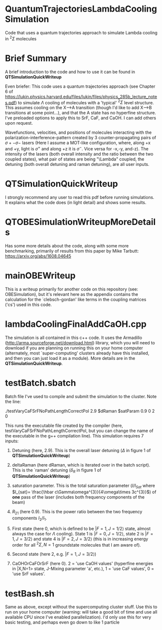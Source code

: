 # QuantumTrajectoriesLambdaCoolingSimulation
Code that uses a quantum trajectories approach to simulate Lambda cooling in $^{2}\Sigma$ molecules

# Brief Summary
A brief introduction to the code and how to use it can be found in **QTSimulationQuickWriteup**

Even briefer: This code uses a quantum trajectories approach (see Chapter 6 of https://lukin.physics.harvard.edu/files/lukin/files/physics_285b_lecture_notes.pdf) to simulate $\Lambda$ cooling of molecules with a 'typical' $^{2}\Sigma$ level structure.  This assumes cooling on the X-->A transition (though I'd like to add X-->B transitions at some point...), and that the A state has no hyperfine structure.   I've preloaded options to apply this to SrF, CaF, and CaOH.  I can add others upon request.  

Wavefunctions, velocities, and positions of molecules interacting with the polarization-interference-pattern created by 3 counter-propagating pairs of $\sigma+-\sigma-$ lasers (Here I assume a MOT-like configuration, where, along +x and +y, light is $\sigma^{+}$ and along +z it is $\sigma^{-}$.  Vice versa for -x,-y, and-z).  The intensity of the lasers (both overall intensity and the ratio between the two coupled states), what pair of states are being "\Lambda" coupled, the detuning (both overall detuning and raman detuning), are all user inputs.

# QTSimulationQuickWriteup

I strongly recommend any user to read this pdf before running simulations.  It explains what the code does (in light detail) and shows some results.

# QTOBESimulationWriteupMoreDetails

Has some more details about the code, along with some more benchmarking, primarily of results from this paper by Mike Tarbutt: https://arxiv.org/abs/1608.04645

# mainOBEWriteup

This is a writeup primarily for another code on this repository (see: OBESimulation), but it's relevant here as the appendix contains the calculation for the `clebsch-gordan' like terms in the coupling matrices ('cs') used in this code.

# lambdaCoolingFinalAddCaOH.cpp

The simulation is all contained in this c++ code.  It uses the Armadillo (http://arma.sourceforge.net/download.html) library, which you will need to download if you are planning on running this on your home computer (alternately, most `super-computing' clusters already have this installed, and then you can just load it as a module).  More details are in the **QTSimulationQuickWriteup**.

# testBatch.sbatch

Batch file I've used to compile and submit the simulation to the cluster.  Note the line:

./testVaryCaFSrFNoPathLengthCorrectPol 2.9 \$dRaman $satParam 0.9 0 2 0

This runs the executable file created by the compiler (here, testVaryCaFSrFNoPathLengthCorrectPol, but you can change the name of the executable in the g++ compilation line).  This simulation requires 7 inputs:

1) Detuning (here, 2.9).  This is the overall laser detuning ($\Delta$ in figure 1 of **QTSimulationQuickWriteup**)

2) deltaRaman (here dRaman, which is iterated over in the batch script).  This is the `raman' detuning ($\delta_{R}$ in figure 1 of **QTSimulationQuickWriteup**)

3) saturation parameter.  This is the total saturation parameter ($I/I_{Sat}$ where $I_{sat}= \frac{\hbar c\Gamma\omega^{3}}{4\omega\times 3c^{3}}$) of **one** pass of the laser (includes both frequency components of the beam)

4) $R_{21}$ (here 0.9).  This is the power ratio between the two frequency components $I_{2}/I_{1}$.

5) First state (here 0, which is defined to be $|F=1,J=1/2\rangle$ state, almost always the case for $\Lambda$ cooling).  State 1 is $|F=0,J=1/2\rangle$, state 2 is $|F=1,J=3/2\rangle$ and state 4 is $|F=2,J=3/2\rangle$ (this is in increasing energy order for all $^{2}\Sigma, N=1$ groundstate molecules that I am aware of).

6) Second state (here 2, e.g. $|F=1,J=3/2\rangle$)

7) CaOHOrCaFOrSrF (here 0).  2 = 'use CaOH values' (hyperfine energies in |X,N=1> state, J-Mixing parameter 'a', etc.), 1 = 'use CaF values', 0 = 'use SrF values'.

# testBash.sh

Same as above, except without the supercomputing cluster stuff.  Use this to run on your home computer (warning: will take a good bit of time and use all available CPU since I've enabled parallelization).  I'd only use this for very basic testing, and perhaps even go down to like 1 particle


